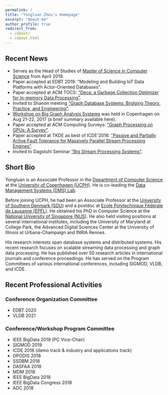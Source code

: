 ```yaml
---
permalink: /
title: "Yongluan Zhou's Homepage"
excerpt: "About me"
author_profile: true
redirect_from: 
  - /about/
  - /about.html
---
```


## Recent News
* Serves as the Head of Studies of [Master of Science in Computer Science](https://studies.ku.dk/masters/computer-science/) from April 2019.
* Paper accepted at EDBT 2019: "Modeling and Building IoT Data Platforms with Actor-Oriented Databases". 
* Paper accepted at ACM TOCS: ["Deca: a Garbage Collection Optimizer for In-memory Data Processing"](https://static-curis.ku.dk/portal/files/209318282/deca.pdf).
* Invited to Shanon meeting ["Graph Database Systems: Bridging Theory, Practice, and Engineering"](http://shonan.nii.ac.jp/shonan/blog/2018/02/09/no-138-graph-database-systems-bridging-theory-practice-and-engineering/). 
* [Workshop on Big Graph Analysis Systems](https://di.ku.dk/english/research/apl-group/dms/biggraphsys2017/) was held in Copenhagen on Aug 21-22, 2017 (a brief summary available here). 
* Paper accepted at ACM Computing Surveys: ["Graph Processing on GPUs: A Survey"](https://static-curis.ku.dk/portal/files/209317668/gpu_survey.pdf).  
* Paper accepted at TKDE as best of ICDE'2016: ["Passive and Partially Active Fault Tolerance for Massively Parallel Stream Processing Engines"](http://static-curis.ku.dk/portal/files/182749482/paper.pdf). 
* Invited to Dagstuhl Seminar ["Big Stream Processing Systems"](https://www.dagstuhl.de/en/program/calendar/semhp/?semnr=17441). 

## Short Bio
Yongluan is an Associate Professor in the [Department of Computer Science](http://diku.dk) at the [University of Copenhagen (UCPH)](http://ku.dk). He is co-leading the [Data Management Systems (DMS) Lab](http://diku.dk/dms). 

Before joining UCPH, he had been an Associate Professor at the [University of Southern Denmark (SDU)](http://www.sdu.dk) and a postdoc at [Ecole Polytechnique Fédérale de Lausanne (EPFL)](http://epfl.ch). He obtained his PhD in Computer Science at the [National University of Singapore (NUS)](http://www.nus.edu.sg). He also held visiting positions at several international institutes, including the University of Maryland at College Park, the Advanced Digital Sciences Center at the University of Illinois at Urbana-Champaign and INRIA Rennes. 

His research interests span database systems and distributed systems. His recent research focuses on scalable streaming data processing and graph data processing. He has published over 50 research articles in international journals and conference proceedings. He has served on the Program Committees of various international conferences, including SIGMOD, VLDB, and ICDE.

## Recent Professional Activities
### Conference Organization Committee
* EDBT 2020
* VLDB 2021

### Conference/Workshop Program Committee
* IEEE BigData 2019 (PC Vice-Chair)
* SIGMOD 2019
* ICDE 2018 (demo track & industry and applications track)
* OPODIS 2018
* SSDBM 2018
* DASFAA 2018
* MDM 2018
* IEEE BigData 2018
* IEEE BigData Congress 2018
* ADC 2018
